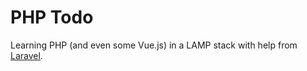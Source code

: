 # PHP Todo

Learning PHP (and even some Vue.js) in a LAMP stack with help from [Laravel](http://laravel.com/).   

